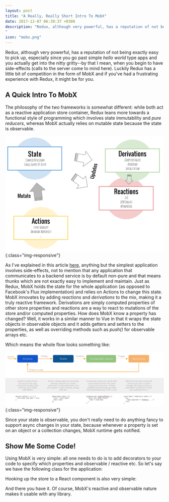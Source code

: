 ```yaml
---
layout: post
title: "A Really, Really Short Intro To MobX"
date: 2017-12-07 06:39:37 +0300
description: "Redux, although very powerful, has a reputation of not being exactly easy to pick up, especially since you go past simple *hello world* type apps and you actually get into the nitty gritty-by that I mean, when you begin to have side-effects (calls to the server come to mind here).
"
icon: "mobx.png"
---
```

Redux, although very powerful, has a reputation of not being exactly easy to pick up, especially since you go past simple *hello world* type apps and you actually get into the nitty gritty--by that I mean, when you begin to have side-effects (calls to the server come to mind here). Luckily Redux has a little bit of competition in the form of MobX and if you've had a frustrating experience with Redux, it might be for you.

## A Quick Intro To MobX
The philosophy of the two frameworks is somewhat different: while both act as a reactive application store container, Redux leans more towards a functional style of programming which involves state immutability and *pure reducers*, whereas MobX actually relies on mutable state because the state is observable.

![mobx-overview](/images/mobx-overview.png){:class="img-responsive"}

As I've explained in this article [here](/redux-async-flow), anything but the simplest application involves side-effects, not to mention that any application that communicates to a backend service is by default non-pure and that means thunks which are not exactly easy to implement and maintain. Just as Redux, MobX holds the state for the whole application (as opposed to Facebook's Flux implementation) and relies on Actions to change this state. MobX innovates by adding *reactions* and *derivations* to the mix, making it a truly reactive framework. Derivations are simply computed properties of other store properties and reactions are a way to react to mutations of the store and/or computed properties. How does MobX know a property has changed? Well, it works in a similar manner to Vue in that it wraps the state objects in observable objects and it adds getters and setters to the properties, as well as overriding methods such as *push()* for observable arrays etc.

Which means the whole flow looks something like:

![mobx-flow](/images/mobx-flow.png){:class="img-responsive"}

Since your state is observable, you don't really need to do anything fancy to support async changes in your state, because whenever a property is set on an object or a collection changes, MobX runtime gets notified.

## Show Me Some Code!
Using MobX is very simple: all one needs to do is to add decorators to your code to specify which properties and observable / reactive etc. So let's say we have the following class for the application:

<script src="https://gist.github.com/toaderflorin/cb14fbb06c7d89a5a9d1ed31b815b76c.js"></script>

Hooking up the store to a React component is also very simple:

<script src="https://gist.github.com/toaderflorin/5beba93b2e280b3422c2f0c5d87184e7.js"></script>

And there you have it. Of course, MobX's reactive and observable nature makes it usable with any library.
